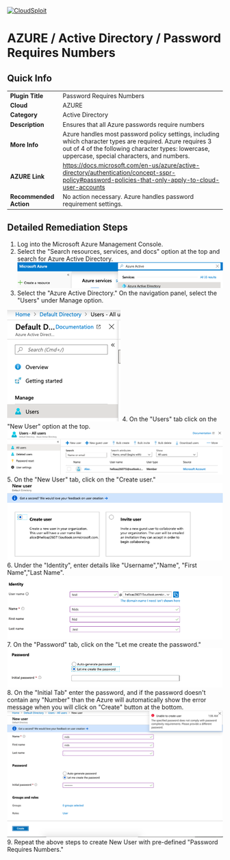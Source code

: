 [![CloudSploit](https://cloudsploit.com/img/logo-new-big-text-100.png "CloudSploit")](https://cloudsploit.com)

# AZURE / Active Directory / Password Requires Numbers

## Quick Info

| | |
|-|-|
| **Plugin Title** | Password Requires Numbers |
| **Cloud** | AZURE |
| **Category** | Active Directory |
| **Description** | Ensures that all Azure passwords require numbers |
| **More Info** | Azure handles most password policy settings, including which character types are required. Azure requires 3 out of 4 of the following character types: lowercase, uppercase, special characters, and numbers. |
| **AZURE Link** | https://docs.microsoft.com/en-us/azure/active-directory/authentication/concept-sspr-policy#password-policies-that-only-apply-to-cloud-user-accounts |
| **Recommended Action** | No action necessary. Azure handles password requirement settings. |

## Detailed Remediation Steps
1. Log into the Microsoft Azure Management Console.
2. Select the "Search resources, services, and docs" option at the top and search for Azure Active Directory. </br> <img src="/resources/azure/activedirectory/password-requires-numbers/step2.png"/>
3.  Select the "Azure Active Directory."  On the navigation panel, select the "Users" under Manage option.</br>
<img src="/resources/azure/activedirectory/password-requires-numbers/step3.png"/>
4. On the "Users" tab click on the "New User" option at the top.</br> <img src="/resources/azure/activedirectory/password-requires-numbers/step4.png"/>
5. On the "New User" tab, click on the "Create user."</br> <img src="/resources/azure/activedirectory/password-requires-numbers/step5.png"/>
6. Under the "Identity", enter details like "Username","Name", "First Name","Last Name".</br> <img src="/resources/azure/activedirectory/password-requires-numbers/step6.png"/>
7. On the "Password" tab, click on the "Let me create the password." </br> <img src="/resources/azure/activedirectory/password-requires-numbers/step7.png"/>
8. On the "Initial Tab" enter the password, and if the password doesn't contain any "Number" than the Azure will automatically show the error message when you will click on "Create" button at the bottom.</br> <img src="/resources/azure/activedirectory/password-requires-numbers/step8.png"/>
9. Repeat the above steps to create New User with pre-defined "Password Requires Numbers."</br>
